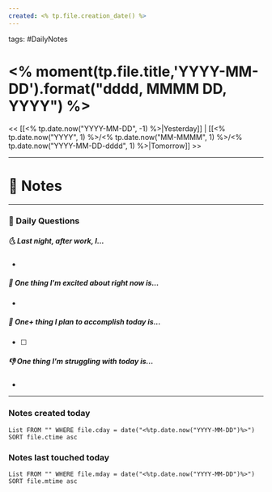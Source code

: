 ```yaml
---
created: <% tp.file.creation_date() %>
---
```

tags: #DailyNotes

# <% moment(tp.file.title,'YYYY-MM-DD').format("dddd, MMMM DD, YYYY") %>

<< [[<% tp.date.now("YYYY-MM-DD", -1) %>|Yesterday]] | [[<% tp.date.now("YYYY", 1) %>/<% tp.date.now("MM-MMMM", 1) %>/<% tp.date.now("YYYY-MM-DD-dddd", 1) %>|Tomorrow]] >>

---
# 📝 Notes



---
### 📅 Daily Questions
##### 🌜 Last night, after work, I...
- 

##### 🙌 One thing I'm excited about right now is...
- 

##### 🚀 One+ thing I plan to accomplish today is...
- [ ] 

##### 👎 One thing I'm struggling with today is...
- 


---
### Notes created today
```dataview
List FROM "" WHERE file.cday = date("<%tp.date.now("YYYY-MM-DD")%>") SORT file.ctime asc
```

### Notes last touched today
```dataview
List FROM "" WHERE file.mday = date("<%tp.date.now("YYYY-MM-DD")%>") SORT file.mtime asc
```